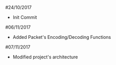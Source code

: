 ﻿#24/10/2017
- Init Commit

#06/11/2017
- Added Packet's Encoding/Decoding Functions

#07/11/2017
- Modified project's architecture